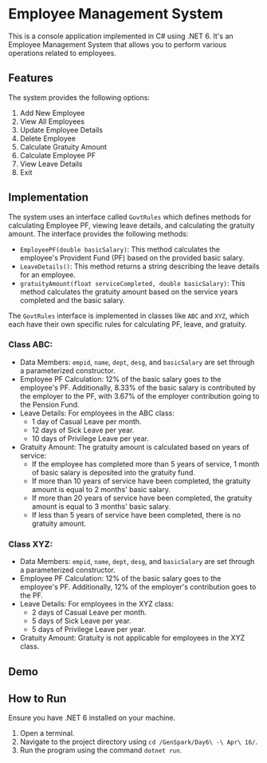 # Employee Management System

This is a console application implemented in C# using .NET 6. It's an Employee Management System that allows you to perform various operations related to employees.

## Features

The system provides the following options:

1. Add New Employee
2. View All Employees
3. Update Employee Details
4. Delete Employee
5. Calculate Gratuity Amount
6. Calculate Employee PF
7. View Leave Details
8. Exit

## Implementation

The system uses an interface called `GovtRules` which defines methods for calculating Employee PF, viewing leave details, and calculating the gratuity amount. The interface provides the following methods:

- `EmployeePF(double basicSalary)`: This method calculates the employee's Provident Fund (PF) based on the provided basic salary.
- `LeaveDetails()`: This method returns a string describing the leave details for an employee.
- `gratuityAmount(float serviceCompleted, double basicSalary)`: This method calculates the gratuity amount based on the service years completed and the basic salary.

The `GovtRules` interface is implemented in classes like `ABC` and `XYZ`, which each have their own specific rules for calculating PF, leave, and gratuity.

### Class ABC:

- Data Members: `empid`, `name`, `dept`, `desg`, and `basicSalary` are set through a parameterized constructor.
- Employee PF Calculation: 12% of the basic salary goes to the employee's PF. Additionally, 8.33% of the basic salary is contributed by the employer to the PF, with 3.67% of the employer contribution going to the Pension Fund.
- Leave Details: For employees in the ABC class:
    - 1 day of Casual Leave per month.
    - 12 days of Sick Leave per year.
    - 10 days of Privilege Leave per year.
- Gratuity Amount: The gratuity amount is calculated based on years of service:
    - If the employee has completed more than 5 years of service, 1 month of basic salary is deposited into the gratuity fund.
    - If more than 10 years of service have been completed, the gratuity amount is equal to 2 months' basic salary.
    - If more than 20 years of service have been completed, the gratuity amount is equal to 3 months' basic salary.
    - If less than 5 years of service have been completed, there is no gratuity amount.

### Class XYZ:

- Data Members: `empid`, `name`, `dept`, `desg`, and `basicSalary` are set through a parameterized constructor.
- Employee PF Calculation: 12% of the basic salary goes to the employee's PF. Additionally, 12% of the employer's contribution goes to the PF.
- Leave Details: For employees in the XYZ class:
    - 2 days of Casual Leave per month.
    - 5 days of Sick Leave per year.
    - 5 days of Privilege Leave per year.
- Gratuity Amount: Gratuity is not applicable for employees in the XYZ class.

## Demo



## How to Run

Ensure you have .NET 6 installed on your machine. 

1. Open a terminal.
2. Navigate to the project directory using `cd /GenSpark/Day6\ -\ Apr\ 16/`.
3. Run the program using the command `dotnet run`.
